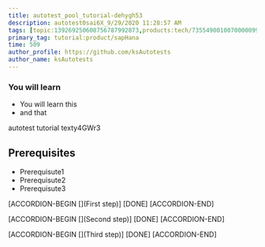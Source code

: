 ```yaml
---
title: autotest_pool_tutorial-dehygh53
description: autotest0sai6X_9/29/2020 11:28:57 AM
tags: [topic:139269250608756787992873,products:tech/73554900100700000996,tutorial:experience/advanced]
primary_tag: tutorial:product/sapHana
time: 509
author_profile: https://github.com/ksAutotests
author_name: ksAutotests
---
```

### You will learn
- You will learn this
- and that

autotest tutorial texty4GWr3

## Prerequisites
- Prerequisute1
- Prerequisute2
- Prerequisute3

[ACCORDION-BEGIN [](First step)]
[DONE]
[ACCORDION-END]

[ACCORDION-BEGIN [](Second step)]
[DONE]
[ACCORDION-END]

[ACCORDION-BEGIN [](Third step)]
[DONE]
[ACCORDION-END]


